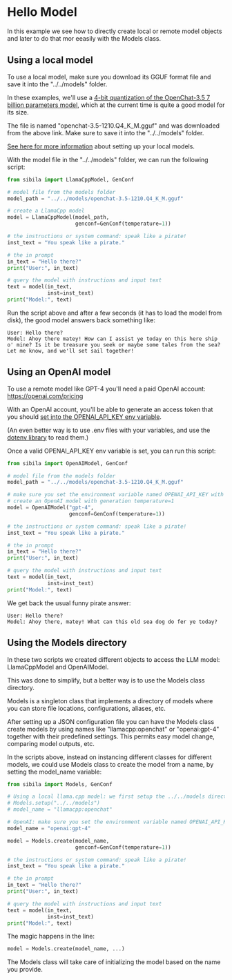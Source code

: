 # Hello Model

In this example we see how to directly create local or remote model objects and later to do that mor eeasily with the Models class. 


## Using a local model

To use a local model, make sure you download its GGUF format file and save it into the "../../models" folder.

In these examples, we'll use a [4-bit quantization of the OpenChat-3.5 7 billion parameters model](https://huggingface.co/TheBloke/openchat-3.5-1210-GGUF), which at the current time is quite a good model for its size. 

The file is named "openchat-3.5-1210.Q4_K_M.gguf" and was downloaded from the above link. Make sure to save it into the "../../models" folder.

[See here for more information](https://jndiogo.github.io/sibila/setup-local-models/#default-model-used-in-the-examples-openchat) about setting up your local models.


With the model file in the "../../models" folder, we can run the following script:

``` py
from sibila import LlamaCppModel, GenConf

# model file from the models folder
model_path = "../../models/openchat-3.5-1210.Q4_K_M.gguf"

# create a LlamaCpp model
model = LlamaCppModel(model_path,
                      genconf=GenConf(temperature=1))

# the instructions or system command: speak like a pirate!
inst_text = "You speak like a pirate."

# the in prompt
in_text = "Hello there?"
print("User:", in_text)

# query the model with instructions and input text
text = model(in_text,
             inst=inst_text)
print("Model:", text)
```

Run the script above and after a few seconds (it has to load the model from disk), the good model answers back something like:

```
User: Hello there?
Model: Ahoy there matey! How can I assist ye today on this here ship o' mine? Is it be treasure you seek or maybe some tales from the sea? Let me know, and we'll set sail together!
```


## Using an OpenAI model

To use a remote model like GPT-4 you'll need a paid OpenAI account: https://openai.com/pricing

With an OpenAI account, you'll be able to generate an access token that you should [set into the OPENAI_API_KEY env variable](https://jndiogo.github.io/sibila/getting-started/#using-open-ai-models). 

(An even better way is to use .env files with your variables, and use the [dotenv library](https://pypi.org/project/python-dotenv/) to read them.)

Once a valid OPENAI_API_KEY env variable is set, you can run this script:


``` py
from sibila import OpenAIModel, GenConf

# model file from the models folder
model_path = "../../models/openchat-3.5-1210.Q4_K_M.gguf"

# make sure you set the environment variable named OPENAI_API_KEY with your API key.
# create an OpenAI model with generation temperature=1
model = OpenAIModel("gpt-4",
                    genconf=GenConf(temperature=1))

# the instructions or system command: speak like a pirate!
inst_text = "You speak like a pirate."

# the in prompt
in_text = "Hello there?"
print("User:", in_text)

# query the model with instructions and input text
text = model(in_text,
             inst=inst_text)
print("Model:", text)
```


We get back the usual funny pirate answer:

```
User: Hello there?
Model: Ahoy there, matey! What can this old sea dog do fer ye today?
```


## Using the Models directory

In these two scripts we created different objects to access the LLM model: LlamaCppModel and OpenAIModel. 

This was done to simplify, but a better way is to use the Models class directory.

Models is a singleton class that implements a directory of models where you can store file locations, configurations, aliases, etc.

After setting up a JSON configuration file you can have the Models class create models by using names like "llamacpp:openchat" or "openai:gpt-4" together with their predefined settings. This permits easy model change, comparing model outputs, etc.

In the scripts above, instead on instancing different classes for different models, we could use Models class to create the model from a name, by setting the model_name variable:

``` py
from sibila import Models, GenConf

# Using a local llama.cpp model: we first setup the ../../models directory:
# Models.setup("../../models")
# model_name = "llamacpp:openchat"

# OpenAI: make sure you set the environment variable named OPENAI_API_KEY with your API key.
model_name = "openai:gpt-4"

model = Models.create(model_name,
                      genconf=GenConf(temperature=1))

# the instructions or system command: speak like a pirate!
inst_text = "You speak like a pirate."

# the in prompt
in_text = "Hello there?"
print("User:", in_text)

# query the model with instructions and input text
text = model(in_text,
             inst=inst_text)
print("Model:", text)
```

The magic happens in the line: 

``` py
model = Models.create(model_name, ...)
```

The Models class will take care of initializing the model based on the name you provide.

<!--TODO: Add link to Models example -->
